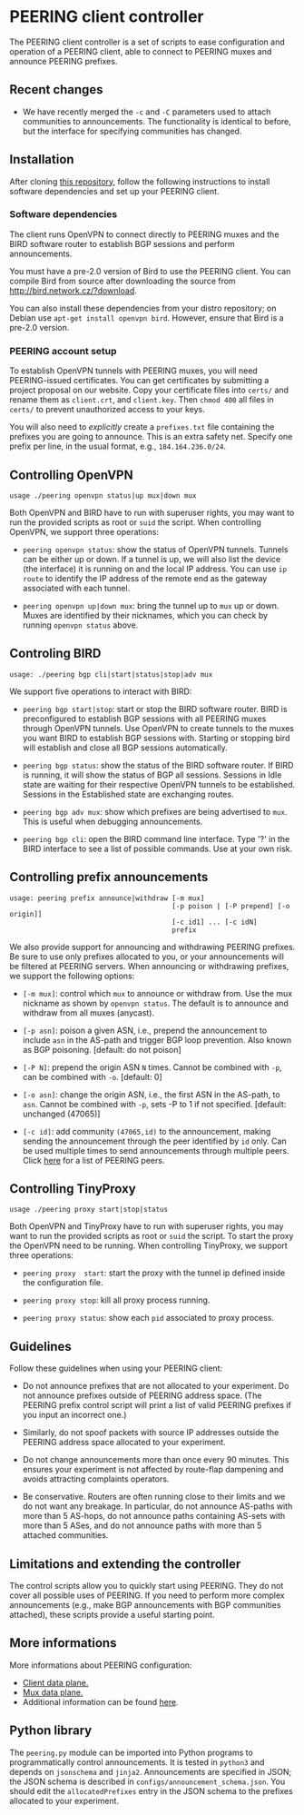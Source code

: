 # PEERING client controller

The PEERING client controller is a set of scripts to ease
configuration and operation of a PEERING client, able to connect to
PEERING muxes and announce PEERING prefixes.

## Recent changes

* We have recently merged the `-c` and `-C` parameters used to attach communities to announcements.  The functionality is identical to before, but the interface for specifying communities has changed.

## Installation

After cloning [this repository][1], follow the following
instructions to install software dependencies and set up your
PEERING client.

  [1]: https://github.com/TransitPortal/client

### Software dependencies

The client runs OpenVPN to connect directly to PEERING muxes and
the BIRD software router to establish BGP sessions and perform
announcements.

You must have a pre-2.0 version of Bird to use the PEERING client. You can compile Bird from source after downloading the source from <http://bird.network.cz/?download>.

You can also install these dependencies from your distro
repository; on Debian use `apt-get install openvpn bird`. However, ensure that Bird is a pre-2.0 version.

### PEERING account setup

To establish OpenVPN tunnels with PEERING muxes, you will need
PEERING-issued certificates.  You can get certificates by submitting
a project proposal on our website.  Copy your certificate files into
`certs/` and rename them as `client.crt`, and `client.key`.  Then
`chmod 400` all files in `certs/` to prevent unauthorized access to
your keys.

You will also need to *explicitly* create a `prefixes.txt` file
containing the prefixes you are going to announce.  This is an extra
safety net.  Specify one prefix per line, in the usual format, e.g.,
`184.164.236.0/24`.

## Controlling OpenVPN

`usage ./peering openvpn status|up mux|down mux`

Both OpenVPN and BIRD have to run with superuser rights, you may
want to run the provided scripts as root or `suid` the script.  When
controlling OpenVPN, we support three operations:

* `peering openvpn status`: show the status of OpenVPN tunnels.
  Tunnels can be either up or down.  If a tunnel is up, we will also
  list the device (the interface) it is running on and the local IP
  address.  You can use `ip route` to identify the IP address of the
  remote end as the gateway associated with each tunnel.

* `peering openvpn up|down mux`: bring the tunnel up to `mux` up or
  down.  Muxes are identified by their nicknames, which you can
  check by running `openvpn status` above.

## Controling BIRD

`usage: ./peering bgp cli|start|status|stop|adv mux`

We support five operations to interact with BIRD:

* `peering bgp start|stop`: start or stop the BIRD software router.
  BIRD is preconfigured to establish BGP sessions with all PEERING
  muxes through OpenVPN tunnels.  Use OpenVPN to create tunnels to
  the muxes you want BIRD to establish BGP sessions with.  Starting
  or stopping bird will establish and close all BGP sessions
  automatically.

* `peering bgp status`: show the status of the BIRD software router.
  If BIRD is running, it will show the status of BGP all sessions.
  Sessions in Idle state are waiting for their respective OpenVPN
  tunnels to be established.  Sessions in the Established state are
  exchanging routes.

* `peering bgp adv mux`: show which prefixes are being advertised
  to `mux`.  This is useful when debugging announcements.

* `peering bgp cli`: open the BIRD command line interface.  Type '?'
  in the BIRD interface to see a list of possible commands.  Use at
  your own risk.

## Controlling prefix announcements

```
usage: peering prefix announce|withdraw [-m mux]
                                        [-p poison | [-P prepend] [-o origin]]
                                        [-c id1] ... [-c idN]
                                        prefix
```

We also provide support for announcing and withdrawing PEERING
prefixes.  Be sure to use only prefixes allocated to you, or your
announcements will be filtered at PEERING servers.  When announcing
or withdrawing prefixes, we support the following options:

* `[-m mux]`: control which `mux` to announce or withdraw from.
  Use the mux nickname as shown by `openvpn status`.  The default is
  to announce and withdraw from all muxes (anycast).

* `[-p asn]`: poison a given ASN, i.e., prepend the announcement to
  include `asn` in the AS-path and trigger BGP loop prevention.
  Also known as BGP poisoning.  [default: do not poison]

* `[-P N]`: prepend the origin ASN `N` times.  Cannot be combined
  with `-p`, can be combined with `-o`.  [default: 0]

* `[-o asn]`: change the origin ASN, i.e., the first ASN in the AS-path,
  to `asn`.  Cannot be combined with `-p`, sets -P to 1 if not specified.
  [default: unchanged (47065)]

* `[-c id]`: add community `(47065,id)` to the announcement, making
  sending the announcement through the peer identified by `id` only.
  Can be used multiple times to send announcements through multiple
  peers.  Click [here][2] for a list of PEERING peers.

  [2]: https://peering.usc.edu/peers/

## Controlling TinyProxy

`usage ./peering proxy start|stop|status`

Both OpenVPN and TinyProxy have to  run with superuser rights, you may
want to  run the  provided scripts  as root or  `suid` the  script. To
start  the proxy  the OpenVPN  need  to be  running. When  controlling
TinyProxy, we support three operations:

* `peering proxy  start`: start the  proxy with the tunnel  ip defined
  inside the configuration file.

* `peering proxy stop`: kill all proxy process running.

* `peering proxy status`: show each `pid` associated to proxy process.

## Guidelines

Follow these guidelines when using your PEERING client:

* Do not announce prefixes that are not allocated to your
  experiment.  Do not announce prefixes outside of PEERING address
  space.  (The PEERING prefix control script will print a list of
  valid PEERING prefixes if you input an incorrect one.)

* Similarly, do not spoof packets with source IP addresses outside
  the PEERING address space allocated to your experiment.

* Do not change announcements more than once every 90 minutes.  This
  ensures your experiment is not affected by route-flap dampening
  and avoids attracting complaints operators.

* Be conservative.  Routers are often running close to their limits
  and we do not want any breakage.  In particular, do not announce
  AS-paths with more than 5 AS-hops, do not announce paths
  containing AS-sets with more than 5 ASes, and do not announce
  paths with more than 5 attached communities.

## Limitations and extending the controller

The control scripts allow you to quickly start using PEERING.  They
do not cover all possible uses of PEERING.  If you need to perform
more complex announcements (e.g., make BGP announcements with BGP
communities attached), these scripts provide a useful starting
point.

## More informations

More informations about PEERING configuration:

* [Client data plane.][3]
* [Mux data plane.][4]
* Additional information can be found [here][5].

[3]: https://github.com/PEERINGTestbed/client/wiki/Client-data-plane/
[4]: https://github.com/PEERINGTestbed/client/wiki/Mux-data-plane/
[5]: https://github.com/PEERINGTestbed/client/wiki/

## Python library

The `peering.py` module can be imported into Python programs to
programmatically control announcements.  It is tested in `python3`
and depends on `jsonschema` and `jinja2`.  Announcements are
specified in JSON; the JSON schema is described in
`configs/announcement_schema.json`.  You should edit the
`allocatedPrefixes` entry in the JSON schema to the prefixes
allocated to your experiment.
